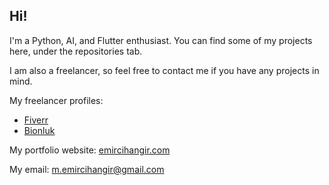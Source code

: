 ## Hi!
I'm a Python, AI, and Flutter enthusiast. You can find some of my projects here, under the repositories tab.

I am also a freelancer, so feel free to contact me if you have any projects in mind.

My freelancer profiles:
- [Fiverr](https://www.fiverr.com/emircihangir?public_mode=true)
- [Bionluk](https://bionluk.com/muhammedemirc)

My portfolio website: [emircihangir.com](https://www.emircihangir.com)

My email: m.emircihangir@gmail.com

<!--
**emircihangir/emircihangir** is a ✨ _special_ ✨ repository because its `README.md` (this file) appears on your GitHub profile.

Here are some ideas to get you started:

- 🔭 I’m currently working on ...
- 🌱 I’m currently learning ...
- 👯 I’m looking to collaborate on ...
- 🤔 I’m looking for help with ...
- 💬 Ask me about ...
- 📫 How to reach me: ...
- 😄 Pronouns: ...
- ⚡ Fun fact: ...
-->
